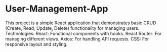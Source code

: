 # User-Management-App
This project is a simple React application that demonstrates basic CRUD (Create, Read, Update, Delete) functionality for managing users. Technologies: React: Functional components with hooks. React Router: For managing different views. Axios: For handling API requests. CSS: For responsive layout and styling.
